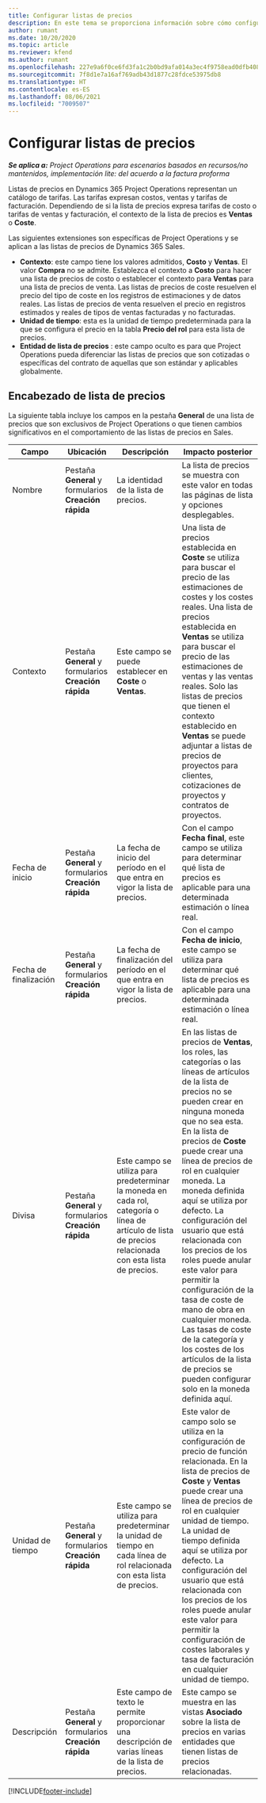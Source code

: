 ```yaml
---
title: Configurar listas de precios
description: En este tema se proporciona información sobre cómo configurar las listas de precios de costes y ventas.
author: rumant
ms.date: 10/20/2020
ms.topic: article
ms.reviewer: kfend
ms.author: rumant
ms.openlocfilehash: 227e9a6f0ce6fd3fa1c2b0bd9afa014a3ec4f9758ead0dfb408156535692575c
ms.sourcegitcommit: 7f8d1e7a16af769adb43d1877c28fdce53975db8
ms.translationtype: HT
ms.contentlocale: es-ES
ms.lasthandoff: 08/06/2021
ms.locfileid: "7009507"
---
```

# <a name="set-up-price-lists"></a>Configurar listas de precios

_**Se aplica a:** Project Operations para escenarios basados en recursos/no mantenidos, implementación lite: del acuerdo a la factura proforma_

Listas de precios en Dynamics 365 Project Operations representan un catálogo de tarifas. Las tarifas expresan costos, ventas y tarifas de facturación. Dependiendo de si la lista de precios expresa tarifas de costo o tarifas de ventas y facturación, el contexto de la lista de precios es **Ventas** o **Coste**.

Las siguientes extensiones son específicas de Project Operations y se aplican a las listas de precios de Dynamics 365 Sales.

- **Contexto**: este campo tiene los valores admitidos, **Costo** y **Ventas**. El valor **Compra** no se admite. Establezca el contexto a **Costo** para hacer una lista de precios de costo o establecer el contexto para **Ventas** para una lista de precios de venta. Las listas de precios de coste resuelven el precio del tipo de coste en los registros de estimaciones y de datos reales. Las listas de precios de venta resuelven el precio en registros estimados y reales de tipos de ventas facturadas y no facturadas.
- **Unidad de tiempo**: esta es la unidad de tiempo predeterminada para la que se configura el precio en la tabla **Precio del rol** para esta lista de precios.
- **Entidad de lista de precios** : este campo oculto es para que Project Operations pueda diferenciar las listas de precios que son cotizadas o específicas del contrato de aquellas que son estándar y aplicables globalmente.

## <a name="price-list-header"></a>Encabezado de lista de precios

La siguiente tabla incluye los campos en la pestaña **General** de una lista de precios que son exclusivos de Project Operations o que tienen cambios significativos en el comportamiento de las listas de precios en Sales.

| Campo | Ubicación | Descripción | Impacto posterior |
| --- | --- | --- | --- |
| Nombre | Pestaña **General** y formularios **Creación rápida** | La identidad de la lista de precios. | La lista de precios se muestra con este valor en todas las páginas de lista y opciones desplegables.|
| Contexto | Pestaña **General** y formularios **Creación rápida** | Este campo se puede establecer en **Coste** o **Ventas**. | Una lista de precios establecida en **Coste** se utiliza para buscar el precio de las estimaciones de costes y los costes reales. Una lista de precios establecida en **Ventas** se utiliza para buscar el precio de las estimaciones de ventas y las ventas reales. Solo las listas de precios que tienen el contexto establecido en **Ventas** se puede adjuntar a listas de precios de proyectos para clientes, cotizaciones de proyectos y contratos de proyectos. |
| Fecha de inicio | Pestaña **General** y formularios **Creación rápida** | La fecha de inicio del período en el que entra en vigor la lista de precios. | Con el campo **Fecha final**, este campo se utiliza para determinar qué lista de precios es aplicable para una determinada estimación o línea real. |
| Fecha de finalización | Pestaña **General** y formularios **Creación rápida** | La fecha de finalización del período en el que entra en vigor la lista de precios. | Con el campo **Fecha de inicio**, este campo se utiliza para determinar qué lista de precios es aplicable para una determinada estimación o línea real. |
| Divisa | Pestaña **General** y formularios **Creación rápida** | Este campo se utiliza para predeterminar la moneda en cada rol, categoría o línea de artículo de lista de precios relacionada con esta lista de precios. | En las listas de precios de **Ventas**, los roles, las categorías o las líneas de artículos de la lista de precios no se pueden crear en ninguna moneda que no sea esta. En la lista de precios de **Coste** puede crear una línea de precios de rol en cualquier moneda. La moneda definida aquí se utiliza por defecto. La configuración del usuario que está relacionada con los precios de los roles puede anular este valor para permitir la configuración de la tasa de coste de mano de obra en cualquier moneda. Las tasas de coste de la categoría y los costes de los artículos de la lista de precios se pueden configurar solo en la moneda definida aquí. |
| Unidad de tiempo | Pestaña **General** y formularios **Creación rápida** | Este campo se utiliza para predeterminar la unidad de tiempo en cada línea de rol relacionada con esta lista de precios. | Este valor de campo solo se utiliza en la configuración de precio de función relacionada. En la lista de precios de **Coste** y **Ventas** puede crear una línea de precios de rol en cualquier unidad de tiempo. La unidad de tiempo definida aquí se utiliza por defecto. La configuración del usuario que está relacionada con los precios de los roles puede anular este valor para permitir la configuración de costes laborales y tasa de facturación en cualquier unidad de tiempo. |
| Descripción | Pestaña **General** y formularios **Creación rápida** | Este campo de texto le permite proporcionar una descripción de varias líneas de la lista de precios. | Este campo se muestra en las vistas **Asociado** sobre la lista de precios en varias entidades que tienen listas de precios relacionadas. |


[!INCLUDE[footer-include](../includes/footer-banner.md)]